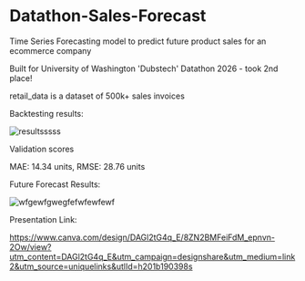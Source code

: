# Datathon-Sales-Forecast

Time Series Forecasting model to predict future product sales for an ecommerce company

Built for University of Washington 'Dubstech' Datathon 2026 - took 2nd place!

retail_data is a dataset of 500k+ sales invoices

Backtesting results:

![resultsssss](https://github.com/user-attachments/assets/7d3f2160-84b6-4728-a4cf-aff6ee423933)

Validation scores

MAE: 14.34 units, RMSE: 28.76 units

Future Forecast Results:

![wfgewfgwegfefwfewfewf](https://github.com/user-attachments/assets/31a87875-6be9-4e6c-ace2-ffdd048f30b2)


Presentation Link:

https://www.canva.com/design/DAGl2tG4q_E/8ZN2BMFeiFdM_epnvn-2Ow/view?utm_content=DAGl2tG4q_E&utm_campaign=designshare&utm_medium=link2&utm_source=uniquelinks&utlId=h201b190398s

